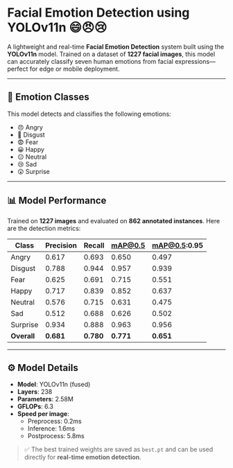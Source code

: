 # Facial Emotion Detection using YOLOv11n 😄😠😢

A lightweight and real-time **Facial Emotion Detection** system built using the **YOLOv11n** model. Trained on a dataset of **1227 facial images**, this model can accurately classify seven human emotions from facial expressions—perfect for edge or mobile deployment.

---

## 🧠 Emotion Classes

This model detects and classifies the following emotions:

- 😠 Angry  
- 🤢 Disgust  
- 😨 Fear  
- 😀 Happy  
- 😐 Neutral  
- 😢 Sad  
- 😲 Surprise  

---

## 📊 Model Performance

Trained on **1227 images** and evaluated on **862 annotated instances**. Here are the detection metrics:

| Class     | Precision | Recall | mAP@0.5 | mAP@0.5:0.95 |
|-----------|-----------|--------|--------|-------------|
| Angry     | 0.617     | 0.693  | 0.650  | 0.497       |
| Disgust   | 0.788     | 0.944  | 0.957  | 0.939       |
| Fear      | 0.625     | 0.691  | 0.715  | 0.551       |
| Happy     | 0.717     | 0.839  | 0.852  | 0.637       |
| Neutral   | 0.576     | 0.715  | 0.631  | 0.475       |
| Sad       | 0.512     | 0.688  | 0.626  | 0.502       |
| Surprise  | 0.934     | 0.888  | 0.963  | 0.956       |
| **Overall** | **0.681** | **0.780** | **0.771** | **0.651** |

---

## ⚙️ Model Details

- **Model**: YOLOv11n (fused)
- **Layers**: 238
- **Parameters**: 2.58M
- **GFLOPs**: 6.3
- **Speed per image**:
  - Preprocess: 0.2ms  
  - Inference: 1.6ms  
  - Postprocess: 5.8ms  

> ✅ The best trained weights are saved as `best.pt` and can be used directly for **real-time emotion detection**.
